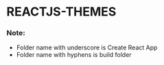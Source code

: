 # REACTJS-THEMES


### Note: 
 - Folder name with underscore is Create React App
 - Folder name with hyphens is build folder